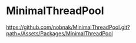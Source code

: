# MinimalThreadPool

https://github.com/nobnak/MinimalThreadPool.git?path=/Assets/Packages/MinimalThreadPool
